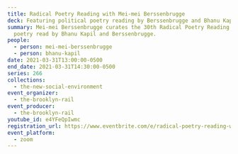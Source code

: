 ```yaml
---
title: Radical Poetry Reading with Mei-mei Berssenbrugge
deck: Featuring political poetry reading by Berssenbrugge and Bhanu Kapil
summary: Mei-mei Berssenbrugge curates the 30th Radical Poetry Reading featuring
  poetry read by Bhanu Kapil and Berssenbrugge.
people:
  - person: mei-mei-berssenbrugge
  - person: bhanu-kapil
date: 2021-03-31T13:00:00-0500
end_date: 2021-03-31T14:30:00-0500
series: 266
collections:
  - the-new-social-environment
event_organizer:
  - the-brooklyn-rail
event_producer:
  - the-brooklyn-rail
youtube_id: e4YFeQpIwmc
registration_url: https://www.eventbrite.com/e/radical-poetry-reading-with-mei-mei-berssenbrugge-tickets-147681155311
event_platform:
  - zoom
---
```

